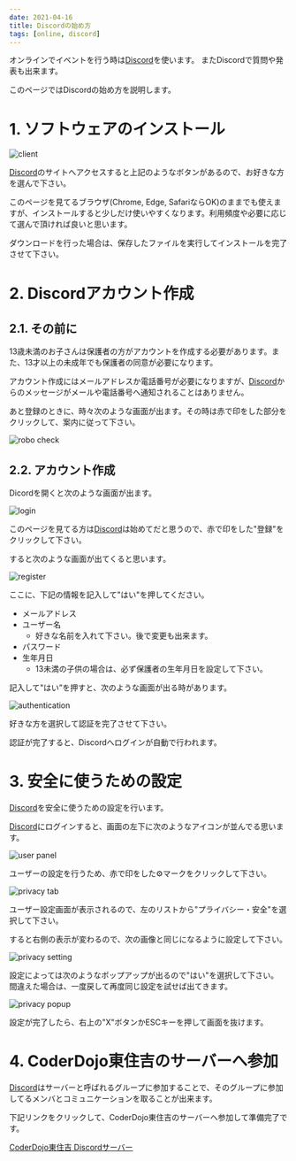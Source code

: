 ```yaml
---
date: 2021-04-16
title: Discordの始め方
tags: [online, discord]
---
```


[Discord]: https://discord.com

オンラインでイベントを行う時は[Discord]を使います。  またDiscordで質問や発表も出来ます。

このページではDiscordの始め方を説明します。

# 1. ソフトウェアのインストール

![client](img/client.png)

[Discord]のサイトへアクセスすると上記のようなボタンがあるので、お好きな方を選んで下さい。

このページを見てるブラウザ(Chrome, Edge, SafariならOK)のままでも使えますが、インストールすると少しだけ使いやすくなります。利用頻度や必要に応じて選んで頂ければ良いと思います。

ダウンロードを行った場合は、保存したファイルを実行してインストールを完了させて下さい。

# 2. Discordアカウント作成

## 2.1. その前に

13歳未満のお子さんは保護者の方がアカウントを作成する必要があります。また、13才以上の未成年でも保護者の同意が必要になります。

アカウント作成にはメールアドレスか電話番号が必要になりますが、[Discord]からのメッセージがメールや電話番号へ通知されることはありません。

あと登録のときに、時々次のような画面が出ます。その時は赤で印をした部分をクリックして、案内に従って下さい。

![robo check](img/robot_check.png)

## 2.2. アカウント作成

Dicordを開くと次のような画面が出ます。

![login](img/login.png)

このページを見てる方は[Discord]は始めてだと思うので、赤で印をした"登録"をクリックして下さい。

すると次のような画面が出てくると思います。

![register](img/register.png)

ここに、下記の情報を記入して"はい"を押してください。

- メールアドレス
- ユーザー名
    - 好きな名前を入れて下さい。後で変更も出来ます。
- パスワード
- 生年月日
    - 13未満の子供の場合は、必ず保護者の生年月日を設定して下さい。

記入して"はい”を押すと、次のような画面が出る時があります。

![authentication](img/authentication.png)

好きな方を選択して認証を完了させて下さい。

認証が完了すると、Discordへログインが自動で行われます。

# 3. 安全に使うための設定

[Discord]を安全に使うための設定を行います。

[Discord]にログインすると、画面の左下に次のようなアイコンが並んでる思います。

![user panel](img/user_panel.png)

ユーザーの設定を行うため、赤で印をした:gear:マークをクリックして下さい。

![privacy tab](img/privacy_tab.png)

ユーザー設定画面が表示されるので、左のリストから"プライバシー・安全"を選択して下さい。

すると右側の表示が変わるので、次の画像と同じになるように設定して下さい。

![privacy setting](img/privacy_setting.png)

設定によっては次のようなポップアップが出るので"はい"を選択して下さい。  
間違えた場合は、一度戻して再度同じ設定を試せば出てきます。

![privacy popup](img/privacy_popup.png)

設定が完了したら、右上の"X"ボタンかESCキーを押して画面を抜けます。

# 4. CoderDojo東住吉のサーバーへ参加

[Discord]はサーバーと呼ばれるグループに参加することで、そのグループに参加してるメンバとコミュニケーションを取ることが出来ます。

下記リンクをクリックして、CoderDojo東住吉のサーバーへ参加して準備完了です。

<a href="https://discord.gg/sT6K3bspqz" target="_blank" rel="noopener noreferrer" class="button">
CoderDojo東住吉 Discordサーバー
</a>

